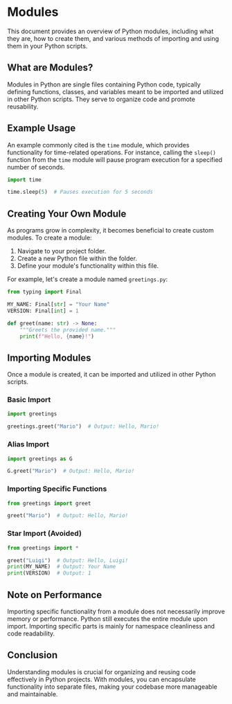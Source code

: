 
# Modules

This document provides an overview of Python modules, including what they are, how to create them, and various methods of importing and using them in your Python scripts.

## What are Modules?

Modules in Python are single files containing Python code, typically defining functions, classes, and variables meant to be imported and utilized in other Python scripts. They serve to organize code and promote reusability.

## Example Usage

An example commonly cited is the `time` module, which provides functionality for time-related operations. For instance, calling the `sleep()` function from the `time` module will pause program execution for a specified number of seconds.

```python
import time

time.sleep(5)  # Pauses execution for 5 seconds
```

## Creating Your Own Module

As programs grow in complexity, it becomes beneficial to create custom modules. To create a module:

1. Navigate to your project folder.
2. Create a new Python file within the folder.
3. Define your module's functionality within this file.

For example, let's create a module named `greetings.py`:

```python
from typing import Final

MY_NAME: Final[str] = "Your Name"
VERSION: Final[int] = 1

def greet(name: str) -> None:
    """Greets the provided name."""
    print(f"Hello, {name}!")
```

## Importing Modules

Once a module is created, it can be imported and utilized in other Python scripts.

### Basic Import

```python
import greetings

greetings.greet("Mario")  # Output: Hello, Mario!
```

### Alias Import

```python
import greetings as G

G.greet("Mario")  # Output: Hello, Mario!
```

### Importing Specific Functions

```python
from greetings import greet

greet("Mario")  # Output: Hello, Mario!
```

### Star Import (Avoided)

```python
from greetings import *

greet("Luigi")  # Output: Hello, Luigi!
print(MY_NAME)  # Output: Your Name
print(VERSION)  # Output: 1
```

## Note on Performance

Importing specific functionality from a module does not necessarily improve memory or performance. Python still executes the entire module upon import. Importing specific parts is mainly for namespace cleanliness and code readability.

## Conclusion

Understanding modules is crucial for organizing and reusing code effectively in Python projects. With modules, you can encapsulate functionality into separate files, making your codebase more manageable and maintainable.
